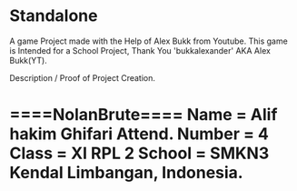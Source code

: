 # Standalone
A game Project made with the Help of Alex Bukk from Youtube.
This game is Intended for a School Project, Thank You 'bukkalexander' AKA Alex Bukk(YT).

Description / Proof of Project Creation.

====NolanBrute====
Name            = Alif hakim Ghifari
Attend. Number  = 4
Class           = XI RPL 2
School          = SMKN3 Kendal Limbangan, Indonesia.
==================
